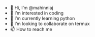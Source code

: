 - 👋 Hi, I’m @mahinniaj
- 👀 I’m interested in coding 
- 🌱 I’m currently learning python
- 💞️ I’m looking to collaborate on termux 
- 📫 How to reach me 

<!---
mahinniaj/mahinniaj is a ✨ special ✨ repository because its `README.md` (this file) appears on your GitHub profile.
You can click the Preview link to take a look at your changes.
--->
